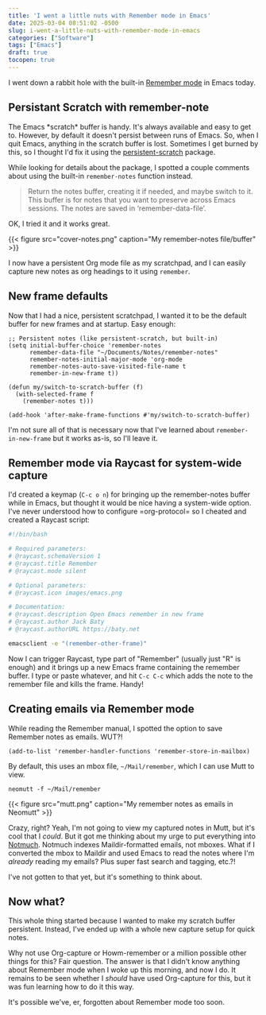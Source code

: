 ```yaml
---
title: 'I went a little nuts with Remember mode in Emacs'
date: 2025-03-04 08:51:02 -0500
slug: i-went-a-little-nuts-with-remember-mode-in-emacs
categories: ["Software"]
tags: ["Emacs"]
draft: true
tocopen: true
---
```


I went down a rabbit hole with the built-in [Remember mode](https://www.gnu.org/software/emacs/manual/html_mono/remember.html) in Emacs today.

<!--more-->

## Persistant Scratch with remember-note

The Emacs \*scratch\* buffer is handy. It's always available and easy to get to. However, by default it doesn't persist between runs of Emacs. So, when I quit Emacs, anything in the scratch buffer is lost. Sometimes I get burned by this, so I thought I'd fix it using the [persistent-scratch](https://github.com/Fanael/persistent-scratch) package. 

While looking for details about the package,  I spotted a couple comments about using the built-in `remember-notes` function instead.

> Return the notes buffer, creating it if needed, and maybe switch to it.
> This buffer is for notes that you want to preserve across Emacs sessions.
> The notes are saved in ‘remember-data-file’.

OK, I tried it and it works great.

{{< figure src="cover-notes.png" caption="My remember-notes file/buffer" >}}

I now have a persistent Org mode file as my scratchpad, and I can easily capture new notes as org headings to it using `remember`.

## New frame defaults

Now that I had a nice, persistent scratchpad, I wanted it to be the default buffer for new frames and at startup. Easy enough:

```emacs-lisp
;; Persistent notes (like persistent-scratch, but built-in)
(setq initial-buffer-choice 'remember-notes
	  remember-data-file "~/Documents/Notes/remember-notes"
	  remember-notes-initial-major-mode 'org-mode
	  remember-notes-auto-save-visited-file-name t
	  remember-in-new-frame t))

(defun my/switch-to-scratch-buffer (f)
  (with-selected-frame f
    (remember-notes t)))
	
(add-hook 'after-make-frame-functions #'my/switch-to-scratch-buffer)
```

I'm not sure all of that is necessary now that I've learned about `remember-in-new-frame` but it works as-is, so I'll leave it.

## Remember mode via Raycast for system-wide capture

I'd created a keymap (`C-c o n`) for bringing up the remember-notes buffer while in Emacs, but thought it would be nice having a system-wide option. I've never understood how to configure =org-protocol= so I cheated and created a Raycast script:

```bash
#!/bin/bash

# Required parameters:
# @raycast.schemaVersion 1
# @raycast.title Remember
# @raycast.mode silent

# Optional parameters:
# @raycast.icon images/emacs.png

# Documentation:
# @raycast.description Open Emacs remember in new frame
# @raycast.author Jack Baty
# @raycast.authorURL https://baty.net

emacsclient -e "(remember-other-frame)"
```

Now I can trigger Raycast, type part of "Remember" (usually just "R" is enough) and it brings up a new Emacs frame containing the remember buffer. I type or paste whatever, and hit `C-c C-c` which adds the note to the remember file and kills the frame. Handy!

## Creating emails via Remember mode

While reading the Remember manual, I spotted the option to save Remember notes as emails. WUT?!

```emacs-lisp
(add-to-list 'remember-handler-functions 'remember-store-in-mailbox)
```

By default, this uses an mbox file, `~/Mail/remember`, which I can use Mutt to view.

`neomutt -f ~/Mail/remember`

{{< figure src="mutt.png" caption="My remember notes as emails in Neomutt" >}}

Crazy, right? Yeah, I'm not going to view my captured notes in Mutt, but it's cool that I _could_. But it got me thinking about my urge to put everything into [Notmuch](https://notmuchmail.org). Notmuch indexes Maildir-formatted emails, not mboxes. What if I converted the mbox to Maildir and used Emacs to read the notes where I'm _already_ reading my emails? Plus super fast search and tagging, etc.?!

I've not gotten to that yet, but it's something to think about.

## Now what?

This whole thing started because I wanted to make my scratch buffer persistent. Instead, I've ended up with a whole new capture setup for quick notes. 

Why not use Org-capture or Howm-remember or a million possible other things for this? Fair question. The answer is that I didn't know anything about Remember mode when I woke up this morning, and now I do. It remains to be seen whether I _should_ have used Org-capture for this, but it was fun learning how to do it this way. 

It's possible we've, er, forgotten about Remember mode too soon.








